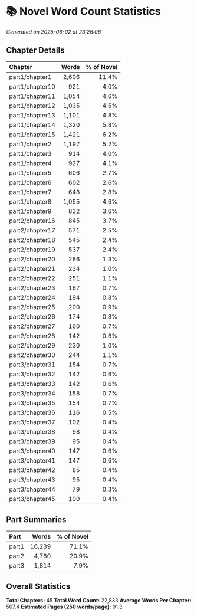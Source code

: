# 📚 Novel Word Count Statistics
*Generated on 2025-06-02 at 23:26:06*

## Chapter Details

| Chapter | Words | % of Novel |
| :------ | ----: | ---------: |
| part1/chapter1 | 2,606 | 11.4% |
| part1/chapter10 | 921 | 4.0% |
| part1/chapter11 | 1,054 | 4.6% |
| part1/chapter12 | 1,035 | 4.5% |
| part1/chapter13 | 1,101 | 4.8% |
| part1/chapter14 | 1,320 | 5.8% |
| part1/chapter15 | 1,421 | 6.2% |
| part1/chapter2 | 1,197 | 5.2% |
| part1/chapter3 | 914 | 4.0% |
| part1/chapter4 | 927 | 4.1% |
| part1/chapter5 | 606 | 2.7% |
| part1/chapter6 | 602 | 2.6% |
| part1/chapter7 | 648 | 2.8% |
| part1/chapter8 | 1,055 | 4.6% |
| part1/chapter9 | 832 | 3.6% |
| part2/chapter16 | 845 | 3.7% |
| part2/chapter17 | 571 | 2.5% |
| part2/chapter18 | 545 | 2.4% |
| part2/chapter19 | 537 | 2.4% |
| part2/chapter20 | 286 | 1.3% |
| part2/chapter21 | 234 | 1.0% |
| part2/chapter22 | 251 | 1.1% |
| part2/chapter23 | 167 | 0.7% |
| part2/chapter24 | 194 | 0.8% |
| part2/chapter25 | 200 | 0.9% |
| part2/chapter26 | 174 | 0.8% |
| part2/chapter27 | 160 | 0.7% |
| part2/chapter28 | 142 | 0.6% |
| part2/chapter29 | 230 | 1.0% |
| part2/chapter30 | 244 | 1.1% |
| part3/chapter31 | 154 | 0.7% |
| part3/chapter32 | 142 | 0.6% |
| part3/chapter33 | 142 | 0.6% |
| part3/chapter34 | 158 | 0.7% |
| part3/chapter35 | 154 | 0.7% |
| part3/chapter36 | 116 | 0.5% |
| part3/chapter37 | 102 | 0.4% |
| part3/chapter38 | 98 | 0.4% |
| part3/chapter39 | 95 | 0.4% |
| part3/chapter40 | 147 | 0.6% |
| part3/chapter41 | 147 | 0.6% |
| part3/chapter42 | 85 | 0.4% |
| part3/chapter43 | 95 | 0.4% |
| part3/chapter44 | 79 | 0.3% |
| part3/chapter45 | 100 | 0.4% |

## Part Summaries

| Part | Words | % of Novel |
| :--- | ----: | ---------: |
| part1 | 16,239 | 71.1% |
| part2 | 4,780 | 20.9% |
| part3 | 1,814 | 7.9% |

## Overall Statistics

**Total Chapters:** 45
**Total Word Count:** 22,833
**Average Words Per Chapter:** 507.4
**Estimated Pages (250 words/page):** 91.3